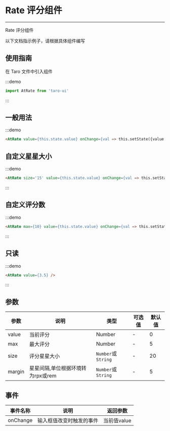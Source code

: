 # Rate 评分组件

---
Rate 评分组件

以下文档指示例子，请根据具体组件编写

## 使用指南

在 Taro 文件中引入组件

:::demo

```js
import AtRate from 'taro-ui'
```

:::

## 一般用法

:::demo

```html
<AtRate value={this.state.value} onChange={val => this.setState({value:val})} />
```

## 自定义星星大小

:::demo

```html
<AtRate size='15' value={this.state.value} onChange={val => this.setState({value:val})} />
```

:::

## 自定义评分数

:::demo

```html
<AtRate max={10} value={this.state.value} onChange={val => this.setState({value:val})} />
```

:::

## 只读

:::demo

```html
<AtRate value={3.5} />
```

:::

## 参数

| 参数       | 说明                                   | 类型    | 可选值                                                              | 默认值   |
| ---------- | -------------------------------------- | ------- | ------------------------------------------------------------------- | -------- |
| value | 当前评分  | Number  | - | 0 |
| max     | 最大评分  | Number | - | 5 |
| size | 评分星星大小 | `Number`或`String`  | - | 20 |
| margin | 星星间隔,单位根据环境转为rpx或rem  | `Number`或`String`  | - | 5 |

## 事件

| 事件名称 | 说明          | 返回参数  |
|---------- |-------------- |---------- |
| onChange | 输入框值改变时触发的事件 | 当前值value  |
